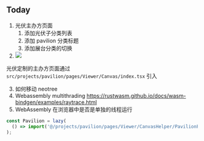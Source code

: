 ## Today

1. 光伏主办方页面
	1. 添加光伏子分类列表
	2. 添加 pavilion 分类标题
	3. 添加展台分类的切换
2. ![](Pasted%20image%2020240308092742.png)

光伏定制的主办方页面通过 `src/projects/pavilion/pages/Viewer/Canvas/index.tsx` 引入

3. 如何移动 neotree
4. Webassembly multithrading https://rustwasm.github.io/docs/wasm-bindgen/examples/raytrace.html
5. WebAssembly 在浏览器中是否是单独的线程运行

```ts
const Pavilion = lazy(
  () => import('@/projects/pavilion/pages/Viewer/CanvasHelper/PavilionPanel')
);
```


